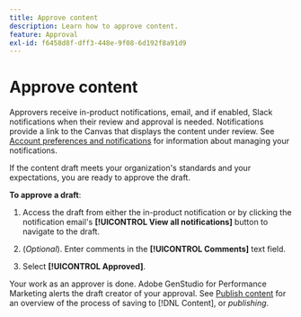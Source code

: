 ```yaml
---
title: Approve content
description: Learn how to approve content.
feature: Approval
exl-id: f6458d8f-dff3-448e-9f08-6d192f8a91d9
---
```

# Approve content

Approvers receive in-product notifications, email, and if enabled, Slack notifications when their review and approval is needed. Notifications provide a link to the Canvas that displays the content under review. See [Account preferences and notifications](https://experienceleague.adobe.com/en/docs/core-services/interface/features/account-preferences) for information about managing your notifications.

If the content draft meets your organization's standards and your expectations, you are ready to approve the draft.

**To approve a draft**:

1. Access the draft from either the in-product notification or by clicking the notification email's **[!UICONTROL View all notifications]** button to navigate to the draft.

1. (_Optional_). Enter comments in the **[!UICONTROL Comments]** text field.

1. Select **[!UICONTROL Approved]**.

Your work as an approver is done. Adobe GenStudio for Performance Marketing alerts the draft creator of your approval. See [Publish content](./publish-content.md) for an overview of the process of saving to [!DNL Content], or _publishing_.
